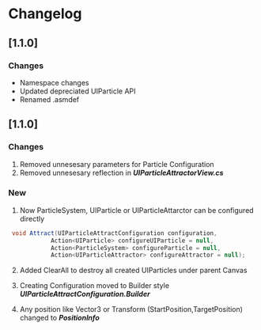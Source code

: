# Changelog

## [1.1.0]
### Changes
- Namespace changes
- Updated depreciated UIParticle API 
- Renamed .asmdef

## [1.1.0]
### Changes
1. Removed unnesesary parameters for Particle Configuration
2. Removed unnesesary reflection in _**UIParticleAttractorView.cs**_
### New
1. Now ParticleSystem, UIParticle or UIParticleAttarctor can be configured directly
```csharp
 void Attract(UIParticleAttractConfiguration configuration,
            Action<UIParticle> configureUIParticle = null, 
            Action<ParticleSystem> configureParticle = null,
            Action<UIParticleAttractor> configureAttractor = null);
```
2. Added ClearAll to destroy all created UIParticles under parent Canvas

3. Creating Configuration moved to Builder style _**UIParticleAttractConfiguration.Builder**_
4. Any position like Vector3 or Transform (StartPosition,TargetPosition) changed to _**PositionInfo**_


